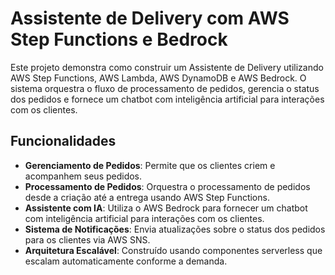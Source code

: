 # Assistente de Delivery com AWS Step Functions e Bedrock

Este projeto demonstra como construir um Assistente de Delivery utilizando AWS Step Functions, AWS Lambda, AWS DynamoDB e AWS Bedrock. O sistema orquestra o fluxo de processamento de pedidos, gerencia o status dos pedidos e fornece um chatbot com inteligência artificial para interações com os clientes.

## Funcionalidades

- **Gerenciamento de Pedidos**: Permite que os clientes criem e acompanhem seus pedidos.
- **Processamento de Pedidos**: Orquestra o processamento de pedidos desde a criação até a entrega usando AWS Step Functions.
- **Assistente com IA**: Utiliza o AWS Bedrock para fornecer um chatbot com inteligência artificial para interações com os clientes.
- **Sistema de Notificações**: Envia atualizações sobre o status dos pedidos para os clientes via AWS SNS.
- **Arquitetura Escalável**: Construído usando componentes serverless que escalam automaticamente conforme a demanda.
